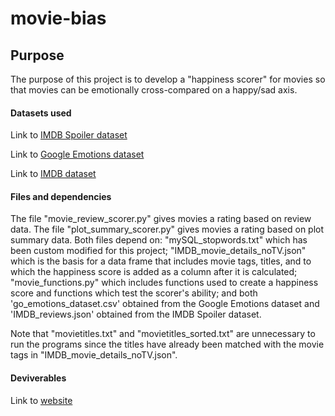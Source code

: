 # movie-bias

## Purpose

The purpose of this project is to develop a "happiness scorer" for movies so that movies can be emotionally cross-compared on a happy/sad axis.

#### Datasets used

Link to [IMDB Spoiler dataset](https://www.kaggle.com/datasets/rmisra/imdb-spoiler-dataset?select=IMDB_reviews.json)

Link to [Google Emotions dataset](https://www.kaggle.com/datasets/shivamb/go-emotions-google-emotions-dataset)

Link to [IMDB dataset](https://www.kaggle.com/datasets/ashirwadsangwan/imdb-dataset)


#### Files and dependencies

The file "movie_review_scorer.py" gives movies a rating based on review data. The file "plot_summary_scorer.py" gives movies a rating based on plot summary data.
Both files depend on: "mySQL_stopwords.txt" which has been custom modified for this project; "IMDB_movie_details_noTV.json" which is the basis for a data frame that
includes movie tags, titles, and to which the happiness score is added as a column after it is calculated; "movie_functions.py" which includes functions used to
create a happiness score and functions which test the scorer's ability; and both 'go_emotions_dataset.csv' obtained from the Google Emotions dataset and
'IMDB_reviews.json' obtained from the IMDB Spoiler dataset.


Note that "movietitles.txt" and "movietitles_sorted.txt" are unnecessary to run the programs since the titles have already been matched with the movie tags in 
"IMDB_movie_details_noTV.json".

#### Deviverables
Link to [website](https://movie-rater-fnuo.onrender.com)
